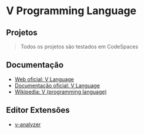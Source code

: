 # V Programming Language

## Projetos

> Todos os projetos são testados em CodeSpaces

## Documentação

* [Web oficial: V Language](https://vlang.io/)
* [Documentação oficial: V Language](https://docs.vlang.io/introduction.html)
* [Wikipedia: V (programming language)](https://en.wikipedia.org/wiki/V_(programming_language))

## Editor Extensões

* [v-analyzer](https://marketplace.visualstudio.com/items?itemName=VOSCA.vscode-v-analyzer)